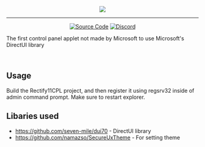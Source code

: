 <p align="center">
    <img src="https://raw.githubusercontent.com/Rectify11/RectifyControlPanel2/master/logo.png">
</p>

---

<div align="center">

[![Source Code](https://img.shields.io/discord/1077324213142175744?style=flat-square)](https://github.com/Rectify11/RectifyControlPanel2/tree/master/Rectify11CPL)
[![Discord](https://img.shields.io/discord/1077324213142175744?style=flat-square)](https://discord.gg/gsgu9GCtsk)


</div>

The first control panel applet not made by Microsoft to use Microsoft's DirectUI library

<br/>


## Usage
Build the Rectify11CPL project, and then register it using regsrv32 inside of admin command prompt. Make sure to restart explorer.

## Libaries used
 - https://github.com/seven-mile/dui70 - DirectUI library
 - https://github.com/namazso/SecureUxTheme - For setting theme

